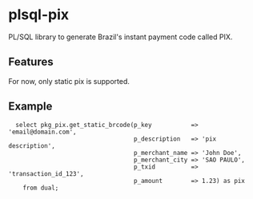 # plsql-pix

PL/SQL library to generate Brazil's instant payment code called PIX.

## Features

For now, only static pix is supported.

## Example

      select pkg_pix.get_static_brcode(p_key           => 'email@domain.com',
                                       p_description   => 'pix description',
                                       p_merchant_name => 'John Doe',
                                       p_merchant_city => 'SAO PAULO',
                                       p_txid          => 'transaction_id_123',
                                       p_amount        => 1.23) as pix
        from dual;
